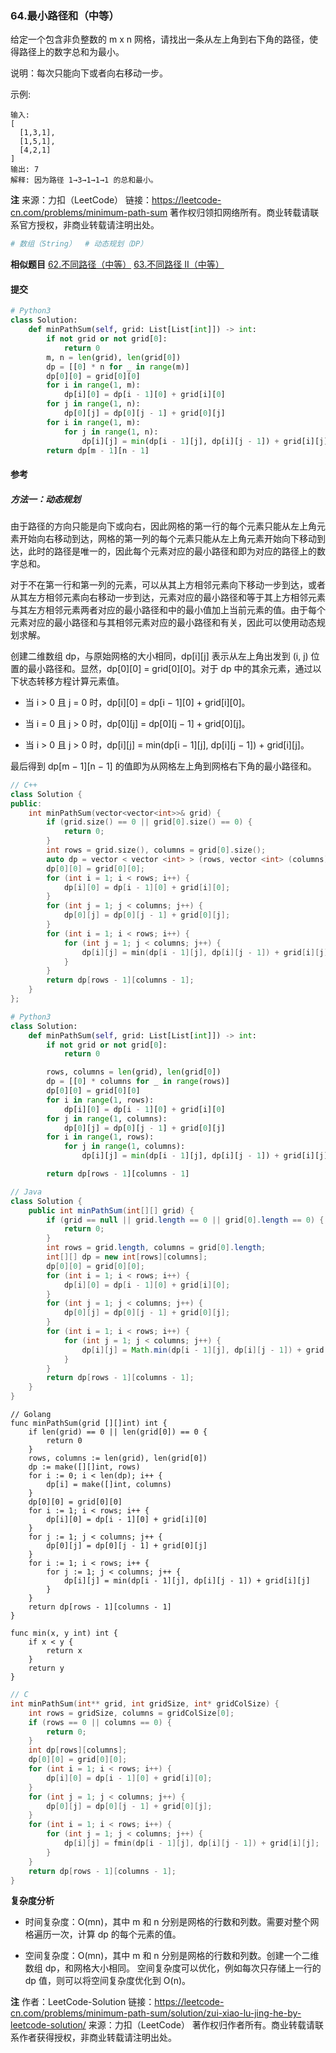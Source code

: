 ### 64.最小路径和（中等）

给定一个包含非负整数的 m x n 网格，请找出一条从左上角到右下角的路径，使得路径上的数字总和为最小。

说明：每次只能向下或者向右移动一步。

示例:

```text
输入:
[
  [1,3,1],
  [1,5,1],
  [4,2,1]
]
输出: 7
解释: 因为路径 1→3→1→1→1 的总和最小。
```

**注**
来源：力扣（LeetCode）
链接：https://leetcode-cn.com/problems/minimum-path-sum
著作权归领扣网络所有。商业转载请联系官方授权，非商业转载请注明出处。

```py
# 数组（String）  # 动态规划（DP）
```

**相似题目**
[62.不同路径（中等）](https://leetcode-cn.com/problems/unique-paths/)
[63.不同路径 II（中等）](https://leetcode-cn.com/problems/unique-paths-ii/)

#### 提交

```py
# Python3
class Solution:
    def minPathSum(self, grid: List[List[int]]) -> int:
        if not grid or not grid[0]:
            return 0
        m, n = len(grid), len(grid[0])
        dp = [[0] * n for _ in range(m)]
        dp[0][0] = grid[0][0]
        for i in range(1, m):
            dp[i][0] = dp[i - 1][0] + grid[i][0]
        for j in range(1, n):
            dp[0][j] = dp[0][j - 1] + grid[0][j]
        for i in range(1, m):
            for j in range(1, n):
                dp[i][j] = min(dp[i - 1][j], dp[i][j - 1]) + grid[i][j]
        return dp[m - 1][n - 1]
```

#### 参考

##### 方法一：动态规划

由于路径的方向只能是向下或向右，因此网格的第一行的每个元素只能从左上角元素开始向右移动到达，网格的第一列的每个元素只能从左上角元素开始向下移动到达，此时的路径是唯一的，因此每个元素对应的最小路径和即为对应的路径上的数字总和。

对于不在第一行和第一列的元素，可以从其上方相邻元素向下移动一步到达，或者从其左方相邻元素向右移动一步到达，元素对应的最小路径和等于其上方相邻元素与其左方相邻元素两者对应的最小路径和中的最小值加上当前元素的值。由于每个元素对应的最小路径和与其相邻元素对应的最小路径和有关，因此可以使用动态规划求解。

创建二维数组 dp，与原始网格的大小相同，dp[i][j] 表示从左上角出发到 (i, j) 位置的最小路径和。显然，dp[0][0] = grid[0][0]。对于 dp 中的其余元素，通过以下状态转移方程计算元素值。

- 当 i > 0 且 j = 0 时，dp[i][0] = dp[i − 1][0] + grid[i][0]。

- 当 i = 0 且 j > 0 时，dp[0][j] = dp[0][j − 1] + grid[0][j]。

- 当 i > 0 且 j > 0 时，dp[i][j] = min(dp[i − 1][j], dp[i][j − 1]) + grid[i][j]。

最后得到 dp[m − 1][n − 1] 的值即为从网格左上角到网格右下角的最小路径和。

```c++
// C++
class Solution {
public:
    int minPathSum(vector<vector<int>>& grid) {
        if (grid.size() == 0 || grid[0].size() == 0) {
            return 0;
        }
        int rows = grid.size(), columns = grid[0].size();
        auto dp = vector < vector <int> > (rows, vector <int> (columns));
        dp[0][0] = grid[0][0];
        for (int i = 1; i < rows; i++) {
            dp[i][0] = dp[i - 1][0] + grid[i][0];
        }
        for (int j = 1; j < columns; j++) {
            dp[0][j] = dp[0][j - 1] + grid[0][j];
        }
        for (int i = 1; i < rows; i++) {
            for (int j = 1; j < columns; j++) {
                dp[i][j] = min(dp[i - 1][j], dp[i][j - 1]) + grid[i][j];
            }
        }
        return dp[rows - 1][columns - 1];
    }
};
```

```py
# Python3
class Solution:
    def minPathSum(self, grid: List[List[int]]) -> int:
        if not grid or not grid[0]:
            return 0

        rows, columns = len(grid), len(grid[0])
        dp = [[0] * columns for _ in range(rows)]
        dp[0][0] = grid[0][0]
        for i in range(1, rows):
            dp[i][0] = dp[i - 1][0] + grid[i][0]
        for j in range(1, columns):
            dp[0][j] = dp[0][j - 1] + grid[0][j]
        for i in range(1, rows):
            for j in range(1, columns):
                dp[i][j] = min(dp[i - 1][j], dp[i][j - 1]) + grid[i][j]

        return dp[rows - 1][columns - 1]
```

```java
// Java
class Solution {
    public int minPathSum(int[][] grid) {
        if (grid == null || grid.length == 0 || grid[0].length == 0) {
            return 0;
        }
        int rows = grid.length, columns = grid[0].length;
        int[][] dp = new int[rows][columns];
        dp[0][0] = grid[0][0];
        for (int i = 1; i < rows; i++) {
            dp[i][0] = dp[i - 1][0] + grid[i][0];
        }
        for (int j = 1; j < columns; j++) {
            dp[0][j] = dp[0][j - 1] + grid[0][j];
        }
        for (int i = 1; i < rows; i++) {
            for (int j = 1; j < columns; j++) {
                dp[i][j] = Math.min(dp[i - 1][j], dp[i][j - 1]) + grid[i][j];
            }
        }
        return dp[rows - 1][columns - 1];
    }
}
```

```golang
// Golang
func minPathSum(grid [][]int) int {
    if len(grid) == 0 || len(grid[0]) == 0 {
        return 0
    }
    rows, columns := len(grid), len(grid[0])
    dp := make([][]int, rows)
    for i := 0; i < len(dp); i++ {
        dp[i] = make([]int, columns)
    }
    dp[0][0] = grid[0][0]
    for i := 1; i < rows; i++ {
        dp[i][0] = dp[i - 1][0] + grid[i][0]
    }
    for j := 1; j < columns; j++ {
        dp[0][j] = dp[0][j - 1] + grid[0][j]
    }
    for i := 1; i < rows; i++ {
        for j := 1; j < columns; j++ {
            dp[i][j] = min(dp[i - 1][j], dp[i][j - 1]) + grid[i][j]
        }
    }
    return dp[rows - 1][columns - 1]
}

func min(x, y int) int {
    if x < y {
        return x
    }
    return y
}
```

```c
// C
int minPathSum(int** grid, int gridSize, int* gridColSize) {
    int rows = gridSize, columns = gridColSize[0];
    if (rows == 0 || columns == 0) {
        return 0;
    }
    int dp[rows][columns];
    dp[0][0] = grid[0][0];
    for (int i = 1; i < rows; i++) {
        dp[i][0] = dp[i - 1][0] + grid[i][0];
    }
    for (int j = 1; j < columns; j++) {
        dp[0][j] = dp[0][j - 1] + grid[0][j];
    }
    for (int i = 1; i < rows; i++) {
        for (int j = 1; j < columns; j++) {
            dp[i][j] = fmin(dp[i - 1][j], dp[i][j - 1]) + grid[i][j];
        }
    }
    return dp[rows - 1][columns - 1];
}
```

**复杂度分析**

- 时间复杂度：O(mn)，其中 m 和 n 分别是网格的行数和列数。需要对整个网格遍历一次，计算 dp 的每个元素的值。

- 空间复杂度：O(mn)，其中 m 和 n 分别是网格的行数和列数。创建一个二维数组 dp，和网格大小相同。
  空间复杂度可以优化，例如每次只存储上一行的 dp 值，则可以将空间复杂度优化到 O(n)。

**注**
作者：LeetCode-Solution
链接：https://leetcode-cn.com/problems/minimum-path-sum/solution/zui-xiao-lu-jing-he-by-leetcode-solution/
来源：力扣（LeetCode）
著作权归作者所有。商业转载请联系作者获得授权，非商业转载请注明出处。
